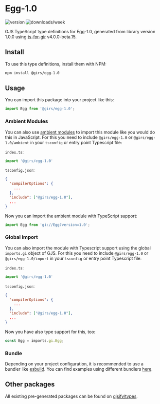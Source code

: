 
# Egg-1.0

![version](https://img.shields.io/npm/v/@girs/egg-1.0)
![downloads/week](https://img.shields.io/npm/dw/@girs/egg-1.0)


GJS TypeScript type definitions for Egg-1.0, generated from library version 1.0.0 using [ts-for-gir](https://github.com/gjsify/ts-for-gir) v4.0.0-beta.15.


## Install

To use this type definitions, install them with NPM:
```bash
npm install @girs/egg-1.0
```

## Usage

You can import this package into your project like this:
```ts
import Egg from '@girs/egg-1.0';
```

### Ambient Modules

You can also use [ambient modules](https://github.com/gjsify/ts-for-gir/tree/main/packages/cli#ambient-modules) to import this module like you would do this in JavaScript.
For this you need to include `@girs/egg-1.0` or `@girs/egg-1.0/ambient` in your `tsconfig` or entry point Typescript file:

`index.ts`:
```ts
import '@girs/egg-1.0'
```

`tsconfig.json`:
```json
{
  "compilerOptions": {
    ...
  },
  "include": ["@girs/egg-1.0"],
  ...
}
```

Now you can import the ambient module with TypeScript support: 

```ts
import Egg from 'gi://Egg?version=1.0';
```

### Global import

You can also import the module with Typescript support using the global `imports.gi` object of GJS.
For this you need to include `@girs/egg-1.0` or `@girs/egg-1.0/import` in your `tsconfig` or entry point Typescript file:

`index.ts`:
```ts
import '@girs/egg-1.0'
```

`tsconfig.json`:
```json
{
  "compilerOptions": {
    ...
  },
  "include": ["@girs/egg-1.0"],
  ...
}
```

Now you have also type support for this, too:

```ts
const Egg = imports.gi.Egg;
```

### Bundle

Depending on your project configuration, it is recommended to use a bundler like [esbuild](https://esbuild.github.io/). You can find examples using different bundlers [here](https://github.com/gjsify/ts-for-gir/tree/main/examples).

## Other packages

All existing pre-generated packages can be found on [gjsify/types](https://github.com/gjsify/types).

